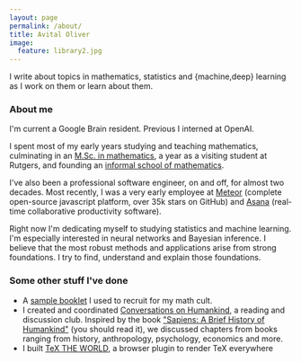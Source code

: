 ```yaml
---
layout: page
permalink: /about/
title: Avital Oliver
image:
  feature: library2.jpg
---
```


I write about topics in mathematics, statistics and {machine,deep} learning as I
work on them or learn about them.

### About me

I'm current a Google Brain resident. Previous I interned at OpenAI.

I spent most of my early years studying and teaching mathematics,
culminating in an [M.Sc. in mathematics](http://www.sciencedirect.com/science/article/pii/S0021869304001863), a year as a visiting student at Rutgers, and founding an [informal school of mathematics](http://thewe.net/math).

I've also been a professional software engineer, on and off, for almost two
decades. Most recently, I was a very early employee at
[Meteor](https://meteor.com) (complete open-source javascript platform, over 35k stars on GitHub)
and [Asana](https://asana.com/company) (real-time
collaborative productivity software).

Right now I'm dedicating myself to studying statistics and machine
learning.  I'm especially interested in neural networks and Bayesian
inference.  I believe that the most robust methods and applications
arise from strong foundations. I try to find, understand and explain those
foundations.

### Some other stuff I've done

* A [sample booklet](http://thewe.net/files/shapes_v2_web.pdf) I used to recruit for my math cult.
* I created and coordinated [Conversations on Humankind](http://web.archive.org/web/20150726235949/http://www.meetup.com/Conversations-on-Humankind),
  a reading and discussion club. Inspired by the book ["Sapiens: A Brief History of Humankind"](https://www.amazon.com/Sapiens-Humankind-Yuval-Noah-Harari/dp/0062316095) (you should read it), we
  discussed chapters from books ranging from history, anthropology, psychology,
  economics and more.
* I built [TeX THE WORLD](http://thewe.net/tex), a browser plugin to render TeX everywhere


